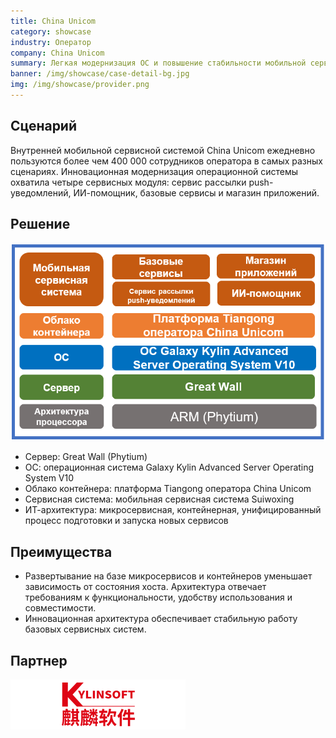 ```yaml
---
title: China Unicom
category: showcase
industry: Оператор
company: China Unicom
summary: Легкая модернизация ОС и повышение стабильности мобильной сервисной системы
banner: /img/showcase/case-detail-bg.jpg
img: /img/showcase/provider.png
---
```


## **Сценарий**

Внутренней мобильной сервисной системой China Unicom ежедневно пользуются более чем 400 000 сотрудников оператора в самых разных сценариях. Инновационная модернизация операционной системы охватила четыре сервисных модуля: сервис рассылки push-уведомлений, ИИ-помощник, базовые сервисы и магазин приложений.

## **Решение**

<div class="case-img"><img src="./p2.png"/></div>

- Сервер: Great Wall (Phytium)
- ОС: операционная система Galaxy Kylin Advanced Server Operating System V10
- Облако контейнера: платформа Tiangong оператора China Unicom
- Сервисная система: мобильная сервисная система Suiwoxing
- ИТ-архитектура: микросервисная, контейнерная, унифицированный процесс подготовки и запуска новых сервисов

## **Преимущества**

- Развертывание на базе микросервисов и контейнеров уменьшает зависимость от состояния хоста. Архитектура отвечает требованиям к функциональности, удобству использования и совместимости.
- Инновационная архитектура обеспечивает стабильную работу базовых сервисных систем.

## **Партнер**

<img src="./qiling.png"/>
